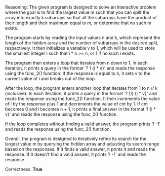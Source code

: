 Reasoning: 
The given program is designed to solve an interactive problem where the goal is to find the largest value m such that you can split the array into exactly k subarrays so that all the subarrays have the product of their length and their maximum equal to m, or determine that no such m exists.

The program starts by reading the input values n and k, which represent the length of the hidden array and the number of subarrays in the desired split, respectively. It then initializes a variable v to 1, which will be used to store the smallest integer i such that i * n >= n, or 1 if no such i exists.

The program then enters a loop that iterates from n down to 1. In each iteration, it prints a query in the format '? 1 {i * n}' and reads the response using the func_2() function. If the response is equal to n, it sets v to the current value of i and breaks out of the loop.

After the loop, the program enters another loop that iterates from 1 to n // k (inclusive). In each iteration, it prints a query in the format '? {l} {i * v}' and reads the response using the func_2() function. It then increments the value of l by the response plus 1 and decrements the value of cnt by 1. If cnt becomes 0 and l becomes n + 1, it prints a final answer in the format '! {i * v}' and reads the response using the func_2() function.

If the loop completes without finding a valid answer, the program prints '! -1' and reads the response using the func_2() function.

Overall, the program is designed to iteratively refine its search for the largest value m by querying the hidden array and adjusting its search range based on the responses. If it finds a valid answer, it prints it and reads the response. If it doesn't find a valid answer, it prints '! -1' and reads the response.

Correctness: **True**